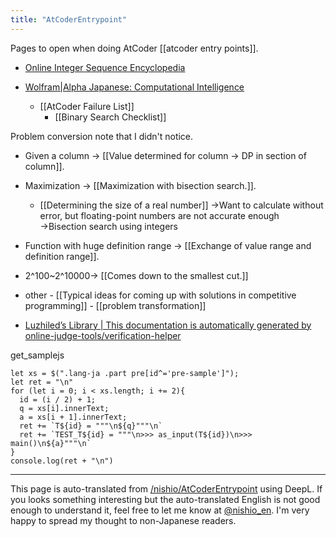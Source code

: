 ```yaml
---
title: "AtCoderEntrypoint"
---
```


Pages to open when doing AtCoder [[atcoder entry points]].
- [Online Integer Sequence Encyclopedia](https://oeis.org/?language=japanese)
- [Wolfram|Alpha Japanese: Computational Intelligence](https://www.wolframalpha.com/)

    - [[AtCoder Failure List]]
        - [[Binary Search Checklist]]

Problem conversion note that I didn't notice.
- Given a column → [[Value determined for column → DP in section of column]].
- Maximization → [[Maximization with bisection search.]].
    - [[Determining the size of a real number]] →Want to calculate without error, but floating-point numbers are not accurate enough →Bisection search using integers
- Function with huge definition range -> [[Exchange of value range and definition range]].
- 2^100~2^10000→ [[Comes down to the smallest cut.]]
- other
        - [[Typical ideas for coming up with solutions in competitive programming]]
        - [[problem transformation]]

- [Luzhiled’s Library | This documentation is automatically generated by online-judge-tools/verification-helper](https://ei1333.github.io/library/)

get_samplejs

```
let xs = $(".lang-ja .part pre[id^='pre-sample']");
let ret = "\n"
for (let i = 0; i < xs.length; i += 2){
  id = (i / 2) + 1;
  q = xs[i].innerText;
  a = xs[i + 1].innerText;
  ret += `T${id} = """\n${q}"""\n`
  ret += `TEST_T${id} = """\n>>> as_input(T${id})\n>>> main()\n${a}"""\n`
}
console.log(ret + "\n")
```


---
This page is auto-translated from [/nishio/AtCoderEntrypoint](https://scrapbox.io/nishio/AtCoderEntrypoint) using DeepL. If you looks something interesting but the auto-translated English is not good enough to understand it, feel free to let me know at [@nishio_en](https://twitter.com/nishio_en). I'm very happy to spread my thought to non-Japanese readers.